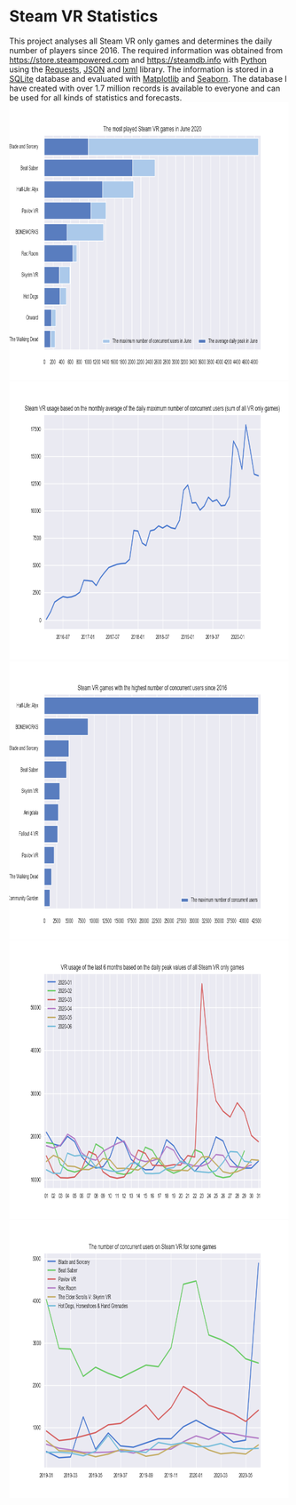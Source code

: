 # Steam VR Statistics
This project analyses all Steam VR only games and determines the daily number of players since 2016. The required information was obtained from https://store.steampowered.com and https://steamdb.info with [Python](https://www.python.org/ "Python") using the [Requests](https://requests.readthedocs.io/en/master/# "Requests"), [JSON](https://docs.python.org/3/library/json.html "JSON") and [lxml](https://lxml.de/ "lxml") library. The information is stored in a [SQLite](https://www.sqlite.org/index.html "SQLite") database and evaluated with [Matplotlib](https://matplotlib.org/3.1.1/index.html# "Matplotlib") and [Seaborn](https://seaborn.pydata.org/# "Seaborn"). The database I have created with over 1.7 million records is available to everyone and can be used for all kinds of statistics and forecasts.
<img src="/images/top10.png" width="850" height="500">
<img src="/images/avg_peak_over_time.png" width="850" height="500">
<img src="/images/top10_max_peak.png" width="850" height="500">
<img src="/images/monthly_vrusage.png" width="850" height="500">
<img src="/images/max_peak.png" width="850" height="500">